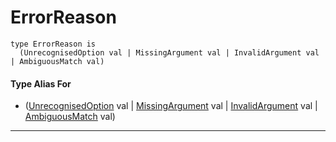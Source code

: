 # ErrorReason

```pony
type ErrorReason is
  (UnrecognisedOption val | MissingArgument val | InvalidArgument val | AmbiguousMatch val)
```

#### Type Alias For

* ([UnrecognisedOption](options-UnrecognisedOption) val | [MissingArgument](options-MissingArgument) val | [InvalidArgument](options-InvalidArgument) val | [AmbiguousMatch](options-AmbiguousMatch) val)

---

